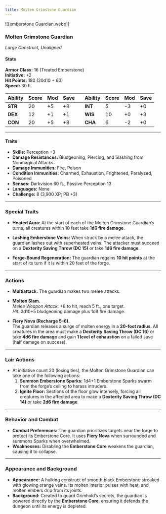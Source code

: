 ```yaml
---
title: Molten Grimstone Guardian
---
```

![[emberstone Guardian.webp]]
### **Molten Grimstone Guardian**

*Large Construct, Unaligned*

#### **Stats**

**Armor Class:** 16 (Treated Emberstone)  
**Initiative:** +2  
**Hit Points:** 180 (20d10 + 60)  
**Speed:** 30 ft.

| **Ability** | **Score** | **Mod** | **Save** |     | **Ability** | **Score** | **Mod** | **Save** |
| ----------- | --------- | ------- | -------- | --- | ----------- | --------- | ------- | -------- |
| **STR**     | 20        | +5      | +8       |     | **INT**     | 5         | -3      | +0       |
| **DEX**     | 12        | +1      | +1       |     | **WIS**     | 10        | +0      | +3       |
| **CON**     | 20        | +5      | +8       |     | **CHA**     | 6         | -2      | +0       |

---

#### **Traits**

- **Skills:** Perception +3  
- **Damage Resistances:** Bludgeoning, Piercing, and Slashing from Nonmagical Attacks  
- **Damage Immunities:** Fire, Poison  
- **Condition Immunities:** Charmed, Exhaustion, Frightened, Paralyzed, Poisoned  
- **Senses:** Darkvision 60 ft., Passive Perception 13  
- **Languages:** None  
- **Challenge:** 8 (3,900 XP; PB +3)

---

### **Special Traits**

- **Heated Aura:** At the start of each of the Molten Grimstone Guardian’s turns, all creatures within 10 feet take **1d6 fire damage**. 

- **Lashing Emberstone Veins:** When struck by a melee attack, the guardian lashes out with superheated veins. The attacker must succeed on a **Dexterity Saving Throw (DC 15)** or take **1d6 fire damage**. 

- **Forge-Bound Regeneration:** The guardian regains **10 hit points** at the start of its turn if it is within 20 feet of the forge.  

---

### **Actions**

- **Multiattack.** The guardian makes two melee attacks.

- **Molten Slam.**  
  *Melee Weapon Attack:* +8 to hit, reach 5 ft., one target.  
  *Hit:* 2d10+5 bludgeoning damage plus 1d8 fire damage.

- **Fiery Nova (Recharge 5–6).**  
  The guardian releases a surge of molten energy in a **20-foot radius**. All creatures in the area must make a **Dexterity Saving Throw (DC 16)** or take **4d6 fire damage** and gain **1 level of exhaustion** on a failed save (half damage on success).  

---

### **Lair Actions**

- At initiative count 20 (losing ties), the Molten Grimstone Guardian can take one of the following actions:  
  1. **Summon Emberstone Sparks:** 1d4+1 Emberstone Sparks swarm from the forge’s ceiling to harass intruders.  
  2. **Ignite Floor:** Sections of the floor glow intensely, forcing all creatures in the affected area to make a **Dexterity Saving Throw (DC 14)** or take **2d6 fire damage**.

---

### **Behavior and Combat**

- **Combat Preferences:** The guardian prioritizes targets near the forge to protect its Emberstone Core. It uses **Fiery Nova** when surrounded and summons Sparks when overwhelmed.  
- **Weaknesses:** Disabling the **Emberstone Core** weakens the guardian, causing it to collapse.  

---

### **Appearance and Background**

- **Appearance:** A hulking construct of smooth black Emberstone streaked with glowing orange veins. Its molten interior pulses with heat, and molten embers drip from its joints.  
- **Background:** Created to guard Grimhold’s secrets, the guardian is powered directly by the **Emberstone Core**, ensuring it defends the dungeon until its energy is depleted.
